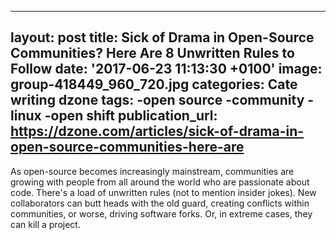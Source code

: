   - --
layout: post
title: Sick of Drama in Open-Source Communities? Here Are 8 Unwritten Rules to Follow
date: '2017-06-23 11:13:30 +0100'
image: group-418449_960_720.jpg
categories: Cate writing dzone
tags:
-open source
-community
-linux
-open shift
publication_url: https://dzone.com/articles/sick-of-drama-in-open-source-communities-here-are
---
As open-source becomes increasingly mainstream, communities are growing with people from all around the world who are passionate about code. There's a load of unwritten rules (not to mention insider jokes). New collaborators can butt heads with the old guard, creating conflicts within communities, or worse, driving software forks. Or, in extreme cases, they can kill a project. 
